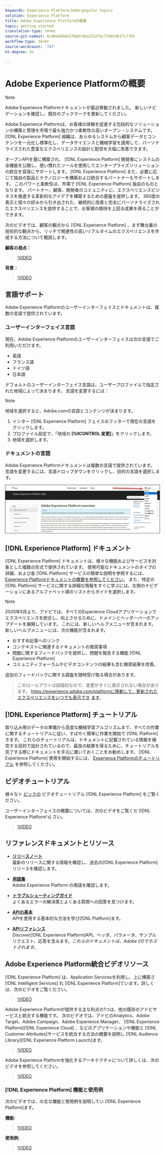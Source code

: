```yaml
---
keywords: Experience Platform;home;popular topics
solution: Experience Platform
title: Adobe Experience Platformの概要
topic: getting started
translation-type: tm+mt
source-git-commit: 6c90e68bde1fb8474ba23127ecf7b6fd617c7765
workflow-type: tm+mt
source-wordcount: '747'
ht-degree: 3%

---
```



# Adobe Experience Platformの概要

>[!NOTE]
>
>Adobe Experience Platformドキュメントが最近移動されました。 新しいナビゲーションを確認し、既存のブックマークを更新してください。

Adobe Experience Platformは、お客様の体験を促進する包括的なソリューションの構築と管理を市場で最も強力かつ柔軟性の高いオープン・システムです。 [!DNL Experience Platform] 組織は、あらゆるシステムから顧客データとコンテンツを一元化し標準化し、データサイエンスと機械学習を適用して、パーソナライズされた豊富なエクスペリエンスの設計と配信を大幅に改善できます。

オープンAPIを基に構築され、 [!DNL Experience Platform] 開発者にシステムの全機能を公開し、使い慣れたツールを使用してエンタープライズソリューションの統合を容易にサポートします。 [!DNL Experience Platform] また、必要に応じて独自の製品とテクノロジーを構築および統合するパートナーもサポートします。 このパワーと柔軟性は、市場で [!DNL Experience Platform] 独自のものとなります。 パートナー、顧客、開発者のコミュニティに、エクスペリエンスビジネスを推進する革新的なアイデアを構築するための基盤を提供します。 360度の表示と個々の好みから引き出された、継続的に改善と完全にパーソナライズされたエクスペリエンスを提供することで、お客様の期待を上回る成果を得ることができます。

次のビデオでは、顧客の観点から [!DNL Experience Platform] 、まず舞台裏の技術的な観点から、リッチで関連性の高いリアルタイムのエクスペリエンスを作成する方法について概説します。

**顧客の視点：**

>[!VIDEO](https://video.tv.adobe.com/v/27361?quality=12&learn=on)

**背景：**

>[!VIDEO](https://video.tv.adobe.com/v/28144?quality=12&learn=on)

## 言語サポート

Adobe Experience Platformのユーザーインターフェイスとドキュメントは、複数の言語で提供されています。

### ユーザーインターフェイス言語

現在、Adobe Experience Platformのユーザーインターフェイスは次の言語でご利用いただけます。

* 英語
* フランス語
* ドイツ語
* 日本語

デフォルトのユーザーインターフェイス言語は、ユーザープロファイルで指定された地域によって決まります。 言語を変更するには：

>[!NOTE]
>
> 地域を選択すると、Adobe.comの言語とコンテンツが決まります。

1. インター [!DNL Experience Platform] フェイスのフッターで現在の言語をクリックします。
2. プロファイル設定で、「地域の **[!UICONTROL 変更]**」をクリックします。
3. 地域を選択します。

### ドキュメントの言語

Adobe Experience Platformドキュメントは複数の言語で提供されています。 言語を変更するには、言語ドロップダウンをクリックし、目的の言語を選択します。

![画像](assets/lang.jpg)

## [!DNL Experience Platform] ドキュメント

[!DNL Experience Platform] ドキュメントは、様々な機能およびサービスを対象とした複数の形式で提供されています。 使用可能なドキュメントのタイプの詳細、および各 [!DNL Platform] サービスの簡単な説明を参照するには、 [Experience Platformドキュメントの概要を参照してください](documentation/overview.md)。 また、特定の [!DNL Platform] サービスに関する詳細な情報をすぐに学ぶには、左側のナビゲーションにあるアルファベット順のリストからガイドを選択します。

>[!NOTE]
>
>2020年5月より、アドビでは、すべてのExperience Cloudアプリケーションでエクスペリエンスを統合し、向上させるために、ドメインとヘッダーバーのアップデートを展開しています。 これには、新しいヘルプメニューが含まれます。 新しいヘルプメニューには、次の機能が含まれます。
>
>* おすすめ記事へのリンク
>* コンテキストに関連するドキュメントの推奨事項
>* 問題に関するフィードバックを提供し、問題を報告する機能 [!DNL Experience Platform]
>* コミュニティフォーラムやビデオコンテンツの結果も含む検索結果を改善。

>
> 
追加のフィードバックに関する調査を随時受け取る場合があります。
>
>このロールアウトは段階的なので、変更がすぐに表示されない場合があります。 https://experience.adobe.com/platformに移動して、更新されたエクスペリエンスをいつでも表示でき [ます](https://experience.adobe.com/platform)。

## [!DNL Experience Platform] チュートリアル

取り込み用のデータの準備から高度な機械学習アルゴリズムまで、すべての作業に関するチュートリアルに従い、すばやく簡単に作業を開始で [!DNL Platform] きます。 これらのチュートリアルは、ドキュメントに記載されている情報を補完する目的で設計されているので、最良の結果を得るために、チュートリアルを完了する際にドキュメントを手元に置いておくことをお勧めします。 [!DNL Experience Platform] 使用を開始するには、 [Experience Platformのチュートリアル](../tutorials/home.md) を参照してください。

## ビデオチュートリアル

様々なト [ピックの](https://docs.adobe.com/content/help/en/platform-learn/tutorials/overview.html) ビデオチュートリアル [!DNL Experience Platform] をご覧ください。

ユーザーインターフェイスの概要については、次のビデオをご覧くだ [!DNL Experience Platform's] さい。

>[!VIDEO](https://video.tv.adobe.com/v/32792?quality=12&learn=on)

## リファレンスドキュメントとリソース

* [**リリースノート&#x200B;**](../release-notes/latest/latest.md)<br/>最新のリリースに関する情報を確認し、過去の[!DNL Experience Platform]リリースを確認します。

* [**用語集&#x200B;**](glossary.md)<br/>Adobe Experience Platform の用語を確認します。

* [**トラブルシューティングガイド&#x200B;**](troubleshooting.md)<br/>よくあるエラーの解決策とよくある質問への回答を見つけます。

* [**APIの基本&#x200B;**](api-fundamentals.md)<br/>APIを使用する基本的な方法を学び[!DNL Platform]ます。

* [**APIリファレンス&#x200B;**](https://www.adobe.io/apis/experienceplatform/home/api-reference.html)<br/>Discover[!DNL Experience Platform]API。ヘッダ、パラメータ、サンプルリクエスト、応答を含みます。*これらのドキュメントは、Adobe I/Oでホストされます。*

## Adobe Experience Platform統合ビデオリソース

[!DNL Experience Platform] は、Application Servicesを利用し、上に構築さ [!DNL Intelligent Services] れ [!DNL Experience Platform]ています。詳しくは、次のビデオをご覧ください。

>[!VIDEO](https://video.tv.adobe.com/v/32554?quality=12&learn=on)

Adobe Experience Platformが提供する主な利点の1つは、他の既存のアドビサービスと統合する機能です。 次のビデオでは、アドビのAnalytics、Adobe Target、Adobe Campaign、Adobe Experience Manager、 [!DNL Experience Platform][!DNL Experience Cloud] 、などのアプリケーションや機能と [!DNL Customer Attributes]サービスを統合する方法の概要を説明し [!DNL Audience Library][!DNL Experience Platform Launch]ます。

>[!VIDEO](https://video.tv.adobe.com/v/32553?quality=12&learn=on)

Adobe Experience Platformを強化するアーキテクチャについて詳しくは、次のビデオを参照してください。

>[!VIDEO](https://video.tv.adobe.com/v/32456?quality=12&learn=on)

### [!DNL Experience Platform] 機能と使用例

次のビデオでは、の主な機能と使用例を説明してい [!DNL Experience Platform]ます。

**機能:**

>[!VIDEO](https://video.tv.adobe.com/v/32502?quality=12&learn=on)

**使用例:**

>[!VIDEO](https://video.tv.adobe.com/v/32806?quality=12&learn=on)









<!-- 
## What's New

* **[Privacy management](https://helpx.adobe.com/campaign/kb/campaign-privacy.html)**<br/>
Learn about the tools provided by Adobe Campaign to help you with your Privacy compliance.

* **[Delivery best pratices](https://helpx.adobe.com/campaign/kb/delivery-best-practices.html)**<br/>
Learn more on best practices related to delivery design and sending.

* **[Email designer](designing/using/designing-content-in-adobe-campaign.md)**<br/>
Consult the reorganized Email Designer documentation.

* **[Campaign Standard Mobile guide](https://helpx.adobe.com/campaign/kb/acs-mobile.html)**<br/>
Learn more about general guidelines for mobile deliveries.

[Click here for more updates](rn/using/documentation-updates.md)

## Top pages

 <table>
<tr>
  <td valign="top">
    <a href="administration/using/about-access-management.md">
      <img alt="Roles" src="start/using/assets/roles.png"/>
    </a>
    <div>
    <a href="administration/using/about-access-management.md"><strong>Roles and security groups</strong></a>
    </div>
    <em>Learn how to define permissions and assign roles to Campaign users.</em>
    <br>
  </td>
  <td valign="top">
    <a href="designing/using/designing-content-in-adobe-campaign.md">
      <img alt="Designer" src="start/using/assets/design.png" />
    </a>
    <div>
    <a href="designing/using/designing-content-in-adobe-campaign.md"><strong>Design an email</strong></a>
    </div>
    <em>Learn how to use the Email Designer to create responsive and personalized emails</em>
    <br>
  </td>
  <td valign="top">
       <img alt="Developers" src="start/using/assets/dev.png" />
    <div>
    <strong>Resources for developers</strong>
    </div>
    <p><em><a href="api/using/about-campaign-standard-apis.md">Adobe Campaign API</a></em></p>
    <p><em><a href="integrating/using/about-adobe-experience-cloud-triggers.md">Adobe Experience Cloud Triggers</a></em></p>
    <br>
  </td>
</tr>
</table>


## Additional Resources

* [Release notes](rn/using/release-notes.md)

* [Control Panel](https://docs.adobe.com/content/help/en/control-panel/using/control-panel-home.html)

* [How-to videos](https://docs.adobe.com/content/help/en/campaign-learn/campaign-standard-tutorials/overview.html)

* [Release Planning guide](https://helpx.adobe.com/campaign/kb/acs-release-planning.html)

* [Deprecated and Removed Features](https://helpx.adobe.com/campaign/kb/acs-deprecated-and-removed-features.html)

* [Technical notes](https://helpx.adobe.com/campaign/kb/acs-article-list.html)

* [Adobe Campaign Standard Implementation guide](https://helpx.adobe.com/campaign/kb/campaign-standard-implementation-guide.html)
 -->
